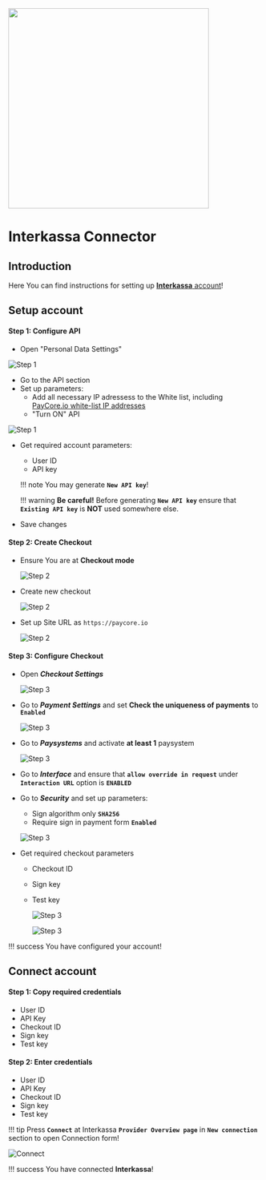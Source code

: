 <img src="https://static.openfintech.io/payment_providers/interkassa/logo.svg?w=400" width="400px" >

# Interkassa Connector

## Introduction

Here You can find  instructions for setting up [**Interkassa** account](https://www.interkassa.com)!


## Setup account

#### Step 1: Configure API 
- Open "Personal Data Settings"

![Step 1](images/interkassa-step1.png)

- Go to the API section
- Set up parameters:
    -  Add all necessary IP adressess to the White list, including  [PayСore.io white-list IP addresses](/ips/#white-list-ip-addresses)
    -  "Turn ON" API

![Step 1](images/interkassa-step1_1.png)


 - Get required account parameters:   
   
    -  User ID
    -  API key 

    !!! note
        You may generate **`New API key`**!
    
    !!! warning
        **Be careful!** Before generating **`New API key`** ensure that **`Existing API key`** is **NOT** used somewhere else.

- Save changes
#### Step 2: Create Checkout

-  Ensure You are at **Checkout mode**
    
    ![Step 2](images/interkassa-step2.png)

-  Create new checkout
    
    ![Step 2](images/interkassa-step2_1.png)

-  Set up  Site URL as ```https://paycore.io```
      
    ![Step 2](images/interkassa-step2_2.png)

#### Step 3: Configure Checkout

- Open **_Checkout Settings_**

    ![Step 3](images/interkassa-step3_1.png)

- Go to **_Payment Settings_** and set **Check the uniqueness of payments** to **`Enabled`**
   
    ![Step 3](images/interkassa-step3_2_1.png)

- Go to **_Paysystems_** and activate **at least 1** paysystem

    ![Step 3](images/interkassa-step3_2.png)

- Go to  **_Interface_** and ensure that  **`allow override in request`** under **`Interaction URL`** option is **`ENABLED`**

- Go to **_Security_** and set up parameters:
    -  Sign algorithm only **`SHA256`**
    -  Require sign in payment form  **`Enabled`**

    ![Step 3](images/interkassa-step3_3.png)

- Get required checkout parameters
    
    -  Checkout ID
    -  Sign key
    -  Test key
    
        ![Step 3](images/interkassa-step3_4.png)
        
        ![Step 3](images/interkassa-step3_5.png)

!!! success
    You have configured your account!
    
## Connect account

#### Step 1: Copy required credentials

-  User ID
-  API Key
-  Checkout ID
-  Sign key
-  Test key

#### Step 2: Enter credentials

-  User ID
-  API Key
-  Checkout ID
-  Sign key
-  Test key

!!! tip
    Press **`Connect`** at Interkassa **`Provider Overview page`** in **`New connection`** section to open Connection form!



![Connect](images/interkassa_connect.png)


!!! success
    You have connected **Interkassa**!